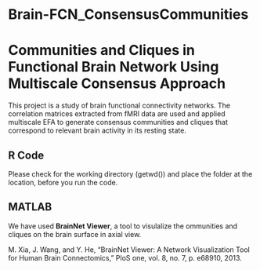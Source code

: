 # Brain-FCN_ConsensusCommunities
# Communities and Cliques in Functional Brain Network Using Multiscale Consensus Approach

This project is a study of brain functional connectivity networks. 
The correlation matrices extracted from fMRI data are used and applied multiscale EFA to generate consensus communities and cliques that correspond to relevant brain activity in its resting state.

## R Code
Please check for the working directory (getwd()) and place the folder at the location, before you run the code.

## MATLAB
We have used **BrainNet Viewer**, a tool to visulalize the ommunities and cliques on the brain surface in axial view.

M. Xia, J. Wang, and Y. He, “BrainNet Viewer: A Network Visualization Tool for Human Brain Connectomics,” PloS one, vol. 8, no. 7, p. e68910, 2013.
